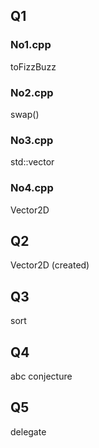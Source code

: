 ## Q1

### No1.cpp
toFizzBuzz

### No2.cpp
swap()

### No3.cpp
std::vector

### No4.cpp
Vector2D

## Q2
Vector2D (created)

## Q3
sort

## Q4
abc conjecture

## Q5
delegate
